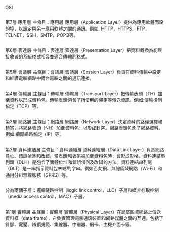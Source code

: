 OSI
```
```
第7層 應用層
主條目：應用層
應用層（Application Layer）提供為應用軟體而設的埠，以設定與另一應用軟體之間的通訊。例如: HTTP，HTTPS，FTP，TELNET，SSH，SMTP，POP3等。
```
```
第6層 表達層
主條目：表達層
表達層（Presentation Layer）把資料轉換為能與接收者的系統格式相容並適合傳輸的格式。
```
```
第5層 會議層
主條目：會議層
會議層（Session Layer）負責在資料傳輸中設定和維護電腦網路中兩台電腦之間的通訊連接。
```
```
第4層 傳輸層
主條目：傳輸層
傳輸層（Transport Layer）把傳輸表頭（TH）加至資料以形成資料包。傳輸表頭包含了所使用的協定等傳送資訊。例如:傳輸控制協定（TCP）等。
```
```
第3層 網路層
主條目：網路層
網路層（Network Layer）決定資料的路徑選擇和轉寄，將網路表頭（NH）加至資料包，以形成封包。網路表頭包含了網路資料。例如:網際網路協定（IP）等。
```
```
第2層 資料連結層
主條目：資料連結層
資料連結層（Data Link Layer）負責網路尋址、錯誤偵測和改錯。當表頭和表尾被加至資料包時，會形成影格。資料連結串列頭（DLH）是包含了實體位址和錯誤偵測及改錯的方法。資料連結串列尾（DLT）是一串指示資料包末端的字串。例如乙太網、無線區域網路（Wi-Fi）和通用分組無線服務（GPRS）等。
```
```
分為兩個子層：邏輯鏈路控制（logic link control，LLC）子層和媒介存取控制（media access control，MAC）子層。
```
```
第1層 實體層
主條目：實體層
實體層（Physical Layer）在局部區域網路上傳送資料框（data frame），它負責管理電腦通訊裝置和網路媒體之間的互通。包括了針腳、電壓、線纜規範、集線器、中繼器、網卡、主機介面卡等。
```
```
